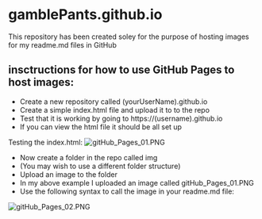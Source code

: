 # gamblePants.github.io

This repository has been created soley for the purpose of hosting images for my readme.md files in GitHub

## insctructions for how to use GitHub Pages to host images:

<ul>
  <li>Create a new repository called (yourUserName).github.io</li>
  <li>Create a simple index.html file and upload it to to the repo</li>
  <li>Test that it is working by going to https://(username).github.io</li>
  <li>If you can view the html file it should be all set up</li>
</ul>

Testing the index.html:
![gitHub_Pages_01.PNG](https://gamblepants.github.io/img/gitHub_Pages_01.PNG)

<ul>
  <li>Now create a folder in the repo called img</li>
  <li>(You may wish to use a different folder structure)</li>
  <li>Upload an image to the folder</li>
  <li>In my above example I uploaded an image called gitHub_Pages_01.PNG</li>
  <li>Use the following syntax to call the image in your readme.md file:</li>
</ul>

![gitHub_Pages_02.PNG](https://gamblepants.github.io/img/gitHub_Pages_02.PNG)
